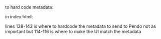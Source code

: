to hard code metadata:

in index.html:

lines 138-143 is where to hardcode the metadata to send to Pendo
not as important but 114-116 is where to make the UI match the metadata
